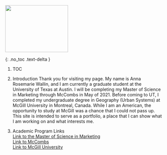 <img src="https://user-images.githubusercontent.com/76073032/102819744-b58e6f00-4399-11eb-826f-932b57f9f670.png" width="200" height="150" />



{: .no_toc .text-delta }
1. TOC




1. Introduction
Thank you for visiting my page. My name is Anna Rosemarie Wallin, and I am currently a graduate student at the University of Texas at Austin. I will be completing my Master of Science in Marketing through McCombs in May of 2021. Before coming to UT, I completed my undergraduate degree in Geography (Urban Systems) at McGill University in Montreal, Canada. While I am an American, the opportunity to study at McGill was a chance that I could not pass up. This site is intended to serve as a portfolio, a place that I can show what I am working on and what interests me.

2. Academic Program Links <br>
[Link to the Master of Science in Marketing](https://www.mccombs.utexas.edu/Master-of-Science-in-Marketing) <br>
[Link to McCombs](https://www.mccombs.utexas.edu) <br>
[Link to McGill University](https://www.mcgill.ca) <br>

